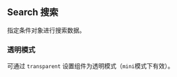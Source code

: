 <style scoped>
#ji-ben-yong-fa + div>>>.hae-tabs__content {
  min-height: 150px;
}
#dao-hang-sou-suo + p + div>>>.hae-tabs__content {
  min-height: 150px;
}
</style>
<div class="demo-header">
<p class="overviewicon">
  <span class="wapi-form-search"/>
</p>

## Search 搜索

<nova-uxlink widget-name="Search"></nova-uxlink>

指定条件对象进行搜索数据。
</div>

### 透明模式

可通过 `transparent` 设置组件为透明模式（`mini`模式下有效）。

<!-- ### 搜索类型 -->

<nova-demo-view link="search/transparent-mode.vue"></nova-demo-view>

<br />
